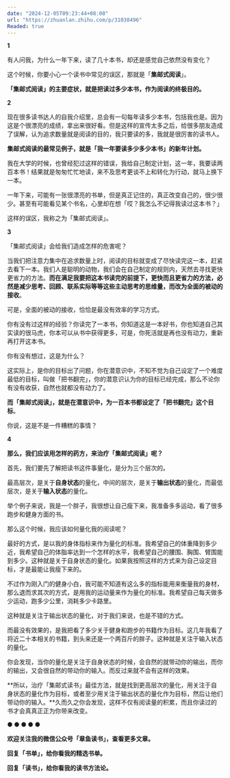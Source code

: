 ```yaml
---
date: "2024-12-05T09:23:44+08:00"
url: "https://zhuanlan.zhihu.com/p/31038496"
Readed: true
---
```

**1**

有人问我，为什么一年下来，读了几十本书，却还是感觉自己依然没有变化？

这个时候，你要小心一个读书中常见的误区，那就是「**集邮式阅读**」。  

**「集邮式阅读」的主要症状，就是把读过多少本书，作为阅读的终极目的。**

**2**

现在很多读书达人的自我介绍里，总会有一句每年读多少本书，包括我也是。因为这是个很漂亮的成绩，拿出来很好看。但是这样的宣传太多之后，给很多朋友造成了误解，认为追求数量就是阅读的目的，我只要读的多，我就是很厉害的读书人。

**集邮式阅读的最常见例子，就是「我一年要读多少多少本书」的新年计划。**

我在大学的时候，也曾经犯过这样的错误，我给自己制定计划，这一年，我要读两百本书！结果就是匆匆忙忙地读，来不及思考更谈不上和转化为行动，就马上换下一本。

一年下来，可能有一张很漂亮的书单，但是真正记住的，真正改变自己的，很少很少。甚至有可能看见某个书名，心里却在想「哎？我怎么不记得我读过这本书？」

这样的误区，我称之为「集邮式阅读」。

**3**

「集邮式阅读」会给我们造成怎样的危害呢？

当我们把注意力集中在追求数量上时，阅读的目标就变成了尽快读完这一本，赶紧去看下一本。我们人是聪明的动物，我们会在自己制定的规则内，天然去寻找更快更省力的方法。**而在满足我要把这本书读完的前提下，更快而且更省力的方法，必然是减少思考、回顾、联系实际等等这些主动思考的思维量，而改为全面的被动的接收**。

可是，全面的被动的接收，恰恰是最没有效率的学习方式。

你有没有过这样的经验？你读完了一本书，你知道这是一本好书，你也知道自己其实读的很马虎，你本可以从书中获得更多，可是，你死活就是再也没有动力，重新再打开这本书。

你有没有想过，这是为什么？

这实际上，是你的目标出了问题，你在潜意识中，不知不觉为自己设定了一个难度最低的目标，叫做「把书翻完」，你的潜意识认为你的目标已经完成，那么不论你有没有收获，自然也就都没有动力了。

**而「集邮式阅读」，就是在潜意识中，为一百本书都设定了「把书翻完」这个目标**。

你说，这是不是一件糟糕的事情？

**4**

**那么，我们应该用怎样的药方，来治疗「集邮式阅读」呢？**

首先，我们要先了解把读书这件事量化，是分为三个层次的。

最高层次，是关于**自身状态**的量化，中间的层次，是关于**输出状态**的量化，而最低层次，是关于**输入状态**的量化。

举个例子来说，我是一个胖子，我很想让自己瘦下来，我准备多多运动，看了很多跑步和健身方面的书。

那么这个时候，我应该如何量化我的阅读呢？

最好的方式，是以我的身体指标来作为量化的标准。我希望自己的体重降到多少近，我希望自己的体脂率达到一个怎样的水平，我希望自己的腰围、胸围、臂围能到多少。这种就是关于自身状态的量化。如果我按照这样的方式来为自己设定目标，才是最能让我瘦下来的。

不过作为刚入门的健身小白，我可能不知道有这么多的指标能用来衡量我的身材，那么退而求其次的方式，是用我的运动量来作为量化的标准。我希望自己每天做多少运动，跑多少公里，消耗多少卡路里。  

这种就是关注于输出状态的量化，对于我们来说，也是不错的方式。

而最没有效果的，是我把看了多少关于健身和跑步的书籍作为目标。这几年我看了将近二十本相关的书籍，到头来还是一个两百斤的胖子。这种就是关注于输入状态的量化。

你会发现，当你的量化是关注于自身状态的时候，会自然的就带动你的输出，而你的输出，又会很自然的带动你的输入。而反过来就不会有这样的效果。

**所以，治疗「集邮式读书」最佳方法，就是找到更高层次的量化，用关注于自身状态的量化作为目标，或者至少用关注于输出状态的量化作为目标，然后让他们带动你的输入。**久而久之你会发现，这样不仅有阅读量的积累，而且你读过的书才会真真正正为你带来改变。

**● ● ● ● ●**

**欢迎关注我的微信公众号「章鱼读书」，查看更多文章。**

**回复「书单」，给你看我的精选书单。**

**回复「读书」，给你看我的读书方法论。**